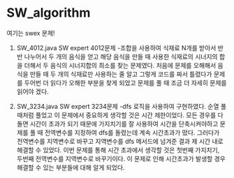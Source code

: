# SW_algorithm
여기는 swex 문제!

1. SW_4012.java SW expert 4012문제
-조합을 사용하여 식재료 N개를 받아서 반반 나누어서 두 개의 음식을 얻고 해당 음식을 만들 때 사용한 식재료의 시너지의 합을 더해서 두 음식의 시너지합의 최소를 찾는 문제였다. 처음에 문제를 오해해서 음식을 만들 때 두 개의 식재료만 사용하는 줄 알고 그렇게 코드를 짜서 틀렸다가 문제를 두어번 더 읽다가 오해한 부분을 찾게 되었고 문제를 풀 때 조금 더 자세히 문제를 읽어야 겠다.

2. SW_3234.java SW expert 3234문제
-dfs 로직을 사용하여 구현하였다. 순열 풀때처럼 풀었고 이 문제에서 중요하게 생각할 것은 시간 제한이었다. 모든 경우를 다 돌면 시간이 초과가 되기 때문에 가지치기를 잘 사용하여 시간을 단축시켜야하고 문제를 풀 때 전역변수를 지정하여 dfs를 돌렸는데 계속 시간초과가 떴다. 그러다가 전역변수를 지역변수로 바꾸고 지역변수를 dfs 메서드에 넘겨준 결과 제 시간 내로 해결할 수 있었다. 이번 문제를 통해 시간 초과에서 생각할 것은 첫번째 가지치기, 두번째 전역변수를 지역변수로 바꾸기이다. 이 문제로 인해 시간초과가 발생할 경우 해결할 수 있는 부분들에 대해 알게 되었다.
